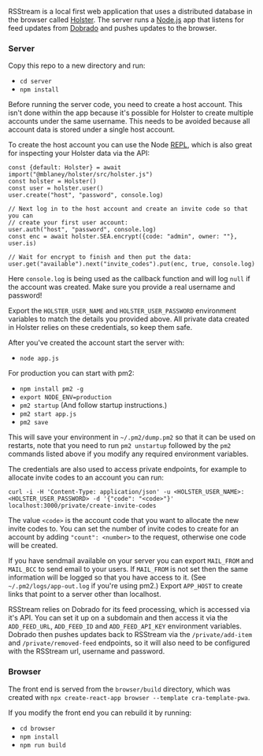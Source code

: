 RSStream is a local first web application that uses a distributed database in
the browser called [Holster](https://github.com/mblaney/holster). The server
runs a [Node.js](https://nodejs.org) app that listens for feed updates from
[Dobrado](https://dobrado.net) and pushes updates to the browser.

### Server

Copy this repo to a new directory and run:

 - `cd server`
 - `npm install`

Before running the server code, you need to create a host account. This isn't
done within the app because it's possible for Holster to create multiple
accounts under the same username. This needs to be avoided because all account
data is stored under a single host account.

To create the host account you can use the Node [REPL](https://nodejs.org/en/learn/command-line/how-to-use-the-nodejs-repl), which is also great for inspecting
your Holster data via the API:

```
const {default: Holster} = await import("@mblaney/holster/src/holster.js")
const holster = Holster()
const user = holster.user()
user.create("host", "password", console.log)

// Next log in to the host account and create an invite code so that you can
// create your first user account:
user.auth("host", "password", console.log)
const enc = await holster.SEA.encrypt({code: "admin", owner: ""}, user.is)

// Wait for encrypt to finish and then put the data:
user.get("available").next("invite_codes").put(enc, true, console.log)
```

Here `console.log` is being used as the callback function and will log `null` if
the account was created. Make sure you provide a real username and password!

Export the `HOLSTER_USER_NAME` and `HOLSTER_USER_PASSWORD` environment variables
to match the details you provided above. All private data created in Holster
relies on these credentials, so keep them safe.

After you've created the account start the server with:
 - `node app.js`

For production you can start with pm2:

 - `npm install pm2 -g`
 - `export NODE_ENV=production`
 - `pm2 startup` (And follow startup instructions.)
 - `pm2 start app.js`
 - `pm2 save`

This will save your environment in `~/.pm2/dump.pm2` so that it can be used on
restarts, note that you need to run `pm2 unstartup` followed by the `pm2`
commands listed above if you modify any required environment variables.

The credentials are also used to access private endpoints, for example to
allocate invite codes to an account you can run:

`curl -i -H 'Content-Type: application/json' -u <HOLSTER_USER_NAME>:<HOLSTER_USER_PASSWORD> -d '{"code": "<code>"}' localhost:3000/private/create-invite-codes`

The value `<code>` is the account code that you want to allocate the new invite
codes to. You can set the number of invite codes to create for an account by
adding `"count": <number>` to the request, otherwise one code will be created.

If you have sendmail available on your server you can export `MAIL_FROM` and
`MAIL_BCC` to send email to your users. If `MAIL_FROM` is not set then the
same information will be logged so that you have access to it.
(See `~/.pm2/logs/app-out.log` if you're using pm2.) Export `APP_HOST` to
create links that point to a server other than localhost.

RSStream relies on Dobrado for its feed processing, which is accessed via it's
API. You can set it up on a subdomain and then access it via the `ADD_FEED_URL`,
`ADD_FEED_ID` and `ADD_FEED_API_KEY` environment variables. Dobrado then pushes
updates back to RSStream via the `/private/add-item` and `/private/removed-feed`
endpoints, so it will also need to be configured with the RSStream url, username
and password.

### Browser

The front end is served from the `browser/build` directory, which was created
with `npx create-react-app browser --template cra-template-pwa`.

If you modify the front end you can rebuild it by running:

 - `cd browser`
 - `npm install`
 - `npm run build`
